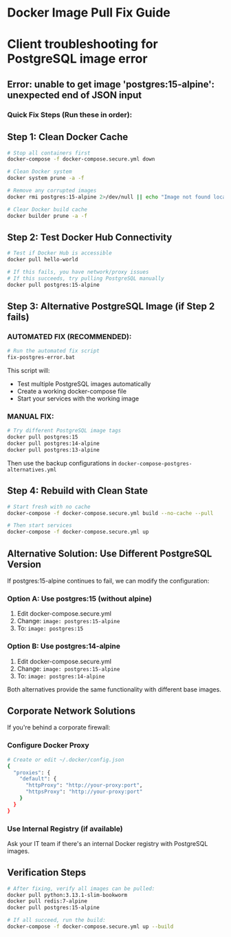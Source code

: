 # Docker Image Pull Fix Guide
# Client troubleshooting for PostgreSQL image error

## Error: unable to get image 'postgres:15-alpine': unexpected end of JSON input

### Quick Fix Steps (Run these in order):

## Step 1: Clean Docker Cache
```bash
# Stop all containers first
docker-compose -f docker-compose.secure.yml down

# Clean Docker system
docker system prune -a -f

# Remove any corrupted images
docker rmi postgres:15-alpine 2>/dev/null || echo "Image not found locally"

# Clear Docker build cache
docker builder prune -a -f
```

## Step 2: Test Docker Hub Connectivity
```bash
# Test if Docker Hub is accessible
docker pull hello-world

# If this fails, you have network/proxy issues
# If this succeeds, try pulling PostgreSQL manually
docker pull postgres:15-alpine
```

## Step 3: Alternative PostgreSQL Image (if Step 2 fails)

### AUTOMATED FIX (RECOMMENDED):
```bash
# Run the automated fix script
fix-postgres-error.bat
```
This script will:
- Test multiple PostgreSQL images automatically
- Create a working docker-compose file
- Start your services with the working image

### MANUAL FIX:
```bash
# Try different PostgreSQL image tags
docker pull postgres:15
docker pull postgres:14-alpine
docker pull postgres:13-alpine
```

Then use the backup configurations in `docker-compose-postgres-alternatives.yml`

## Step 4: Rebuild with Clean State
```bash
# Start fresh with no cache
docker-compose -f docker-compose.secure.yml build --no-cache --pull

# Then start services
docker-compose -f docker-compose.secure.yml up
```

## Alternative Solution: Use Different PostgreSQL Version

If postgres:15-alpine continues to fail, we can modify the configuration:

### Option A: Use postgres:15 (without alpine)
1. Edit docker-compose.secure.yml
2. Change: `image: postgres:15-alpine`
3. To: `image: postgres:15`

### Option B: Use postgres:14-alpine
1. Edit docker-compose.secure.yml  
2. Change: `image: postgres:15-alpine`
3. To: `image: postgres:14-alpine`

Both alternatives provide the same functionality with different base images.

## Corporate Network Solutions

If you're behind a corporate firewall:

### Configure Docker Proxy
```bash
# Create or edit ~/.docker/config.json
{
  "proxies": {
    "default": {
      "httpProxy": "http://your-proxy:port",
      "httpsProxy": "http://your-proxy:port"
    }
  }
}
```

### Use Internal Registry (if available)
Ask your IT team if there's an internal Docker registry with PostgreSQL images.

## Verification Steps
```bash
# After fixing, verify all images can be pulled:
docker pull python:3.13.1-slim-bookworm
docker pull redis:7-alpine  
docker pull postgres:15-alpine

# If all succeed, run the build:
docker-compose -f docker-compose.secure.yml up --build
```
